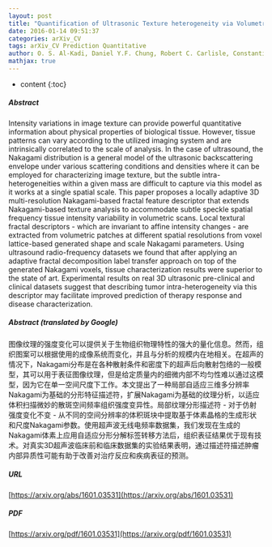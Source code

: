 ```yaml
---
layout: post
title: "Quantification of Ultrasonic Texture heterogeneity via Volumetric Stochastic Modeling for Tissue Characterization"
date: 2016-01-14 09:51:37
categories: arXiv_CV
tags: arXiv_CV Prediction Quantitative
author: O. S. Al-Kadi, Daniel Y.F. Chung, Robert C. Carlisle, Constantin C. Coussios, J. Alison Noble
mathjax: true
---
```


* content
{:toc}

##### Abstract
Intensity variations in image texture can provide powerful quantitative information about physical properties of biological tissue. However, tissue patterns can vary according to the utilized imaging system and are intrinsically correlated to the scale of analysis. In the case of ultrasound, the Nakagami distribution is a general model of the ultrasonic backscattering envelope under various scattering conditions and densities where it can be employed for characterizing image texture, but the subtle intra-heterogeneities within a given mass are difficult to capture via this model as it works at a single spatial scale. This paper proposes a locally adaptive 3D multi-resolution Nakagami-based fractal feature descriptor that extends Nakagami-based texture analysis to accommodate subtle speckle spatial frequency tissue intensity variability in volumetric scans. Local textural fractal descriptors - which are invariant to affine intensity changes - are extracted from volumetric patches at different spatial resolutions from voxel lattice-based generated shape and scale Nakagami parameters. Using ultrasound radio-frequency datasets we found that after applying an adaptive fractal decomposition label transfer approach on top of the generated Nakagami voxels, tissue characterization results were superior to the state of art. Experimental results on real 3D ultrasonic pre-clinical and clinical datasets suggest that describing tumor intra-heterogeneity via this descriptor may facilitate improved prediction of therapy response and disease characterization.

##### Abstract (translated by Google)
图像纹理的强度变化可以提供关于生物组织物理特性的强大的量化信息。然而，组织图案可以根据使用的成像系统而变化，并且与分析的规模内在地相关。在超声的情况下，Nakagami分布是在各种散射条件和密度下的超声后向散射包络的一般模型，其可以用于表征图像纹理，但是给定质量内的细微内部不均匀性难以通过这模型，因为它在单一空间尺度下工作。本文提出了一种局部自适应三维多分辨率Nakagami为基础的分形特征描述符，扩展Nakagami为基础的纹理分析，以适应体积扫描微妙的散斑空间频率组织强度变异性。局部纹理分形描述符 - 对于仿射强度变化不变 - 从不同的空间分辨率的体积斑块中提取基于体素晶格的生成形状和尺度Nakagami参数。使用超声波无线电频率数据集，我们发现在生成的Nakagami体素上应用自适应分形分解标签转移方法后，组织表征结果优于现有技术。对真实3D超声波临床前和临床数据集的实验结果表明，通过描述符描述肿瘤内部异质性可能有助于改善对治疗反应和疾病表征的预测。

##### URL
[https://arxiv.org/abs/1601.03531](https://arxiv.org/abs/1601.03531)

##### PDF
[https://arxiv.org/pdf/1601.03531](https://arxiv.org/pdf/1601.03531)

